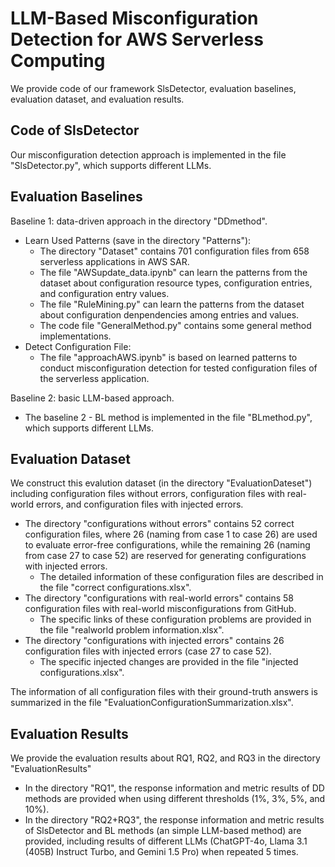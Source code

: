 # LLM-Based Misconfiguration Detection for AWS Serverless Computing

We provide code of our framework SlsDetector, evaluation baselines, evaluation dataset, and evaluation results.


## Code of SlsDetector

Our misconfiguration detection approach is implemented in the file "SlsDetector.py", which supports different LLMs.

## Evaluation Baselines

Baseline 1: data-driven approach in the directory "DDmethod".

- Learn Used Patterns (save in the directory "Patterns"): 
    - The directory "Dataset" contains 701 configuration files from 658 serverless applications in AWS SAR.
    - The file "AWSupdate_data.ipynb" can learn the patterns from the dataset about configuration resource types, configuration entries, and configuration entry values.
    - The file "RuleMining.py" can learn the patterns from the dataset about configuration denpendencies among entries and values.
    - The code file "GeneralMethod.py" contains some general method implementations.
- Detect Configuration File:
    - The file "approachAWS.ipynb" is based on learned patterns to conduct misconfiguration detection for tested configuration files of the serverless application.

Baseline 2: basic LLM-based approach.

- The baseline 2 - BL method is implemented in the file "BLmethod.py", which supports different LLMs.

## Evaluation Dataset

We construct this evalution dataset (in the directory "EvaluationDateset") including configuration files without errors, configuration files with real-world errors, and configuration files with injected errors.

- The directory "configurations without errors" contains 52 correct configuration files, where 26 (naming from case 1 to case 26) are used to evaluate error-free configurations, while the remaining 26  (naming from case 27 to case 52) are reserved for generating configurations with injected errors.
    - The detailed information of these configuration files are described in the file "correct configurations.xlsx".
- The directory "configurations with real-world errors" contains 58 configuration files with real-world misconfigurations from GitHub.
    - The specific links of these configuration problems are provided in the file "realworld problem information.xlsx".
- The directory "configurations with injected errors" contains 26 configuration files with injected errors (case 27 to case 52).
    - The specific injected changes are provided in the file "injected configurations.xlsx".

The information of all configuration files with their ground-truth answers is summarized in the file "EvaluationConfigurationSummarization.xlsx".



## Evaluation Results

We provide the evaluation results about RQ1, RQ2, and RQ3 in the directory "EvaluationResults"

- In the directory "RQ1", the response information and metric results of DD methods are provided when using different thresholds (1%, 3%, 5%, and 10%).
- In the directory "RQ2+RQ3", the response information and metric results of SlsDetector and BL methods (an simple LLM-based method) are provided, including results of different LLMs (ChatGPT-4o, Llama 3.1 (405B) Instruct Turbo, and Gemini 1.5 Pro) when repeated 5 times.


